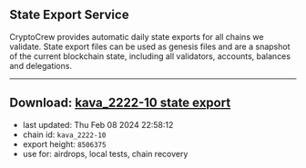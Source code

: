 ## State Export Service
CryptoCrew provides automatic daily state exports for all chains we validate. State export files can be used as genesis files and are a snapshot of the current blockchain state, including all validators, accounts, balances and delegations.

---
**Download: [kava_2222-10 state export](https://dl.ccvalidators.com/SERVICE/kava/kava_2222-10_export_8506375.json)**
---

- last updated: Thu Feb 08 2024 22:58:12
- chain id: `kava_2222-10`
- export height: `8506375`
- use for: airdrops, local tests, chain recovery
